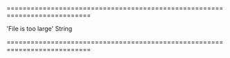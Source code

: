 ===========================================================================
<!--default-->'File is too large'<!--/default-->
<!--type-->String<!--/type-->
===========================================================================

<!--shortDescription-->

<!--/shortDescription-->

<!--fullDescription-->

<!--/fullDescription-->